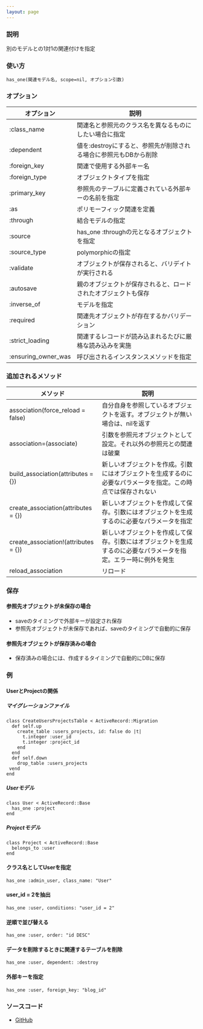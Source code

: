 ```yaml
---
layout: page
---
```


### 説明

別のモデルとの1対1の関連付けを指定

### 使い方

    has_one(関連モデル名, scope=nil, オプション引数)

### オプション

| オプション          | 説明                                                             |
| ------------------- | ---------------------------------------------------------------- |
| :class_name         | 関連名と参照元のクラス名を異なるものにしたい場合に指定           |
| :dependent          | 値を:destroyにすると、参照先が削除される場合に参照元もDBから削除 |
| :foreign_key        | 関連で使用する外部キー名                                         |
| :foreign_type       | オブジェクトタイプを指定                                         |
| :primary_key        | 参照先のテーブルに定義されている外部キーの名前を指定             |
| :as                 | ポリモーフィック関連を定義                                       |
| :through            | 結合モデルの指定                                                 |
| :source             | has_one :throughの元となるオブジェクトを指定                     |
| :source_type        | polymorphicの指定                                                |
| :validate           | オブジェクトが保存されると、バリデイトが実行される               |
| :autosave           | 親のオブジェクトが保存されると、ロードされたオブジェクトも保存   |
| :inverse_of         | モデルを指定                                                     |
| :required           | 関連先オブジェクトが存在するかバリデーション                     |
| :strict_loading     | 関連するレコードが読み込まれるたびに厳格な読み込みを実施         |
| :ensuring_owner_was | 呼び出されるインスタンスメソッドを指定                           |

### 追加されるメソッド

| メソッド                             | 説明                                                                                                             |
| ------------------------------------ | ---------------------------------------------------------------------------------------------------------------- |
| association(force_reload = false)    | 自分自身を参照しているオブジェクトを返す。オブジェクトが無い場合は、nilを返す                                    |
| association=(associate)              | 引数を参照元オブジェクトとして設定。それ以外の参照元との関連は破棄                                               |
| build_association(attributes = {})   | 新しいオブジェクトを作成。引数にはオブジェクトを生成するのに必要なパラメータを指定。この時点では保存されない     |
| create_association(attributes = {})  | 新しいオブジェクトを作成して保存。引数にはオブジェクトを生成するのに必要なパラメータを指定                       |
| create_association!(attributes = {}) | 新しいオブジェクトを作成して保存。引数にはオブジェクトを生成するのに必要なパラメータを指定。エラー時に例外を発生 |
| reload_association                   | リロード                                                                                                         |

### 保存

#### 参照先オブジェクトが未保存の場合

- saveのタイミングで外部キーが設定され保存
- 参照先オブジェクトが未保存であれば、saveのタイミングで自動的に保存

#### 参照先オブジェクトが保存済みの場合

- 保存済みの場合には、作成するタイミングで自動的にDBに保存

### 例

#### UserとProjectの関係

##### マイグレーションファイル

    class CreateUsersProjectsTable < ActiveRecord::Migration
      def self.up
        create_table :users_projects, id: false do |t|
          t.integer :user_id
          t.integer :project_id
        end
      end
      def self.down
        drop_table :users_projects
     vend
    end

##### Userモデル

    class User < ActiveRecord::Base
      has_one :project
    end

##### Projectモデル

    class Project < ActiveRecord::Base
      belongs_to :user
    end

#### クラス名としてUserを指定

    has_one :admin_user, class_name: "User"

#### user_id = 2を抽出

    has_one :user, conditions: "user_id = 2"

#### 逆順で並び替える

    has_one :user, order: "id DESC"

#### データを削除するときに関連するテーブルを削除

    has_one :user, dependent: :destroy

#### 外部キーを指定

    has_one :user, foreign_key: "blog_id"

### ソースコード

- [GitHub](https://github.com/rails/rails/blob/984c3ef2775781d47efa9f541ce570daa2434a80/activerecord/lib/active_record/associations.rb#L1609)

